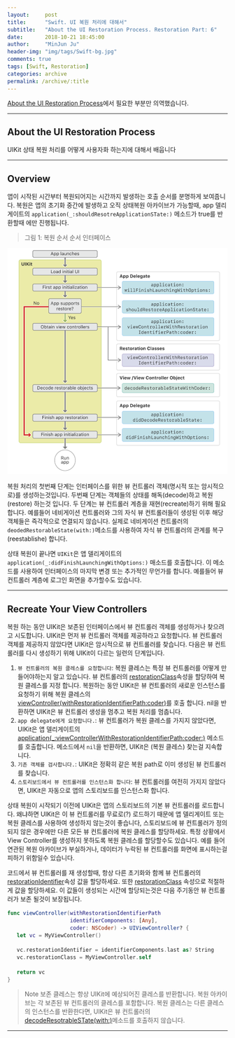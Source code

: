 ```yaml
---
layout:     post
title:      "Swift. UI 복원 처리에 대해서"
subtitle:   "About the UI Restoration Process. Restoration Part: 6"
date:       2018-10-21 18:45:00
author:     "MinJun Ju"
header-img: "img/tags/Swift-bg.jpg"
comments: true 
tags: [Swift, Restoration]
categories: archive
permalink: /archive/:title
---
```


[About the UI Restoration Process](https://developer.apple.com/documentation/uikit/view_controllers/preserving_your_app_s_ui_across_launches/about_the_ui_restoration_process)에서 필요한 부분만 의역했습니다.

---

## About the UI Restoration Process

UIKit 상태 복원 처리를 어떻게 사용자화 하는지에 대해서 배웁니다

---

## Overview 

앱이 시작된 시간부터 복원되어지는 시간까지 발생하는 호출 순서를 분명하게 보여줍니다. 복원은 앱의 초기화 중간에 발생하고 오직 상태복원 아카이브가 가능할때, app 델리게이트의 `application(_:shouldResotreApplicationSTate:)` 메소드가 true를 반환할때 에만 진행됩니다.

> 그림 1: 복원 순서 순서 인터페이스 

![](/assets/post_img/posts/Restorazation-document-0.png)

복원 처리의 첫번째 단계는 인터페이스를 위한 뷰 컨트롤러 객체(명시적 또는 암시적으로)를 생성하는것입니다. 두번째 단계는 객체들의 상태를 해독(decode)하고 복원(restore) 하는것 입니다. 두 단계는 뷰 컨트롤러 계층을 재현(recreate)하기 위해 필요합니다. 예를들어 네비게이션 컨트롤러와 그의 자식 뷰 컨트롤러들이 생성된 이후 해당 객체들은 즉각적으로 연결되지 않습니다. 실제로 네비게이션 컨트롤러의 `deodedRestorableState(with:)`메소드를 사용하여 자식 뷰 컨트롤러의 관계를 복구(reestablishe) 합니다.

상태 복원이 끝나면 `UIKit`은 앱 델리게이트의 `application(_:didFinishLaunchingWithOptions:)` 매소드를 호출합니다. 이 메소드를 사용하여 인터페이스의 마지막 변경 또는 추가적인 무언가를 합니다. 예를들어 뷰 컨트롤러 계층에 로그인 화면을 추가할수도 있습니다.

---

## Recreate Your View Controllers

복원 하는 동안 UIKit은 보존된 인터페이스에서 뷰 컨트롤러 객체를 생성하거나 찾으려고 시도합니다. UIKit은 먼저 뷰 컨트롤러 객체를 제공하라고 요청합니다. 뷰 컨트롤러 객체를 제공하지 않았다면 UIKit은 암시적으로 뷰 컨트롤러를 찾습니다. 다음은 뷰 컨트롤러를 다시 생성하기 위해 UIKit이 다르는 일련의 단계입니다.

1. `뷰 컨트롤러의 복원 클레스를 요청합니다`: 복원 클레스는 특정 뷰 컨트롤러를 어떻게 만들어야하는지 알고 있습니다. 뷰 컨트롤러의 [<U>restorationClass</U>](https://developer.apple.com/documentation/uikit/uiviewcontroller/1621472-restorationclass)속성을 할당하여 복원 클레스를 지정 합니다. 복원하는 동안 UIKit은 뷰 컨트롤러의 새로운 인스턴스를 요청하기 위해 복원 클레스의 [<U>viewController(withRestorationIdentifierPath:coder)</U>](https://developer.apple.com/documentation/uikit/uiviewcontrollerrestoration/1616859-viewcontroller)를 호출 합니다. nil을 반환하면 UIKit은 뷰 컨트롤러 생성을 멈추고 복원 처리를 멈춥니다.
2. `app delegate에게 요청합니다.`: 뷰 컨트롤러가 복원 클레스를 가지지 않았다면, UIKit은  앱 델리게이트의 [<U>application(_:viewControllerWithRestorationIdentifierPath:coder:)</U>](https://developer.apple.com/documentation/uikit/uiapplicationdelegate/1623062-application) 메소드를 호출합니다. 메소드에서 `nil`을 반환하면, UIKit은 (복원 클레스) 찾는걸 지속합니다. 
3. `기존 객체를 검사합니다.`: UIKit은 정확히 같은 복원 path로 이미 생성된 뷰 컨트롤러를  찾습니다.
4. `스토리보드에서 뷰 컨트롤러를 인스턴스화 합니다`: 뷰 컨트롤러를 여전히 가지지 않았다면, UIKit은 자동으로 앱의 스토리보드를 인스턴스화 합니다. 

상태 복원이 시작되기 이전에 UIKit은 앱의 스토리보드의 기본 뷰 컨트롤러를 로드합니다. 왜냐하면 UIKit은 이 뷰 컨트롤러를 무료로(?) 로드하기 때문에 앱 델리게이트 또는 복원 클레스를 사용하여 생성하지 않는것이 좋습니다, 스토리보드에 뷰 컨트롤러가 정의되지 않은 경우에만 다른 모든 뷰 컨트롤러에 복원 클레스를 할당하세요. 특정 상황에서 View Controller를 생성하지 못하도록 복원 클레스를 할당할수도 있습니다. 예를 들어 연관된 복원 아카이브가 부실하거나, 데이터가 누락된 뷰 컨트롤러를 화면에 표시하는걸 피하기 위함일수 있습니다. 

코드에서 뷰 컨트롤러를 재 생성할때, 항상 다른 초기화와 함께 뷰 컨트롤러의 [restorationIdentifier](https://developer.apple.com/documentation/uikit/uiviewcontroller/1621499-restorationidentifier)속성 값을 할당하세요. 또한 [restorationClass](https://developer.apple.com/documentation/uikit/uiviewcontroller/1621472-restorationclass) 속성으로 적절하게 값을 할당하세요. 이 값들이 생성되는 시간에 할당되는것은 다음 주기동안 뷰 컨트롤러가 보존 될것이 보장됩니다.

```swift
func viewController(withRestorationIdentifierPath 
                    identifierComponents: [Any], 
                    coder: NSCoder) -> UIViewController? {
   let vc = MyViewController()
        
   vc.restorationIdentifier = identifierComponents.last as? String
   vc.restorationClass = MyViewController.self
        
   return vc
}
```

> Note
> 보존 클레스는 항상 UIKit에 예상되어진 클레스를 반환합니다. 복원 아카이브는 각 보존된 뷰 컨트롤러의 클레스를 포함합니다. 복원 클레스는 다른 클레스의 인스턴스를 반환한다면, UIKit은 뷰 컨트롤러의 [<U>decodeResotrableSTate(with:)</U>](https://developer.apple.com/documentation/uikit/uiviewcontroller/1621429-decoderestorablestate)메소드를 호출하지 않습니다.

---
